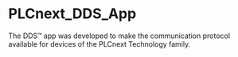 # PLCnext_DDS_App
The DDS™ app was developed to make the communication protocol available for devices of the PLCnext Technology family.
